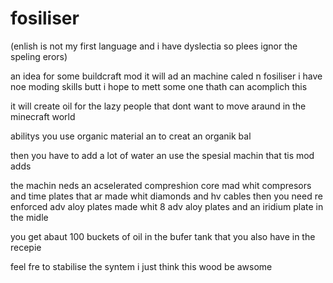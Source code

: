 fosiliser
=========
(enlish is not my first language and i have dyslectia so plees ignor the speling erors)

an idea for some buildcraft mod
it will ad an machine caled n fosiliser i have noe moding skills butt i hope to mett some one thath can acomplich this

it will create oil for the lazy people that dont want to move araund in the minecraft world

abilitys you use organic material an to creat an organik bal

then you have to add a lot of water an use the spesial machin that tis mod adds

the machin neds an acselerated compreshion core mad whit compresors and time plates 
that ar made whit diamonds and hv cables
then you need re enforced adv aloy plates made whit 8 adv aloy plates and an iridium plate in the midle

you get abaut 100 buckets of oil in the bufer tank that you also have in the recepie

feel fre to stabilise the syntem i just think this wood be awsome